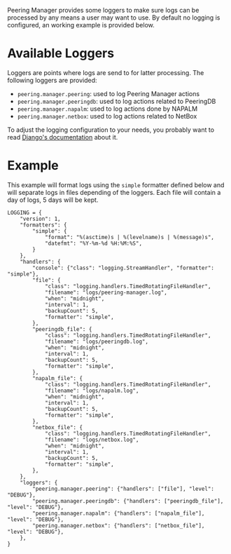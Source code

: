 Peering Manager provides some loggers to make sure logs can be processed by any
means a user may want to use. By default no logging is configured, an working
example is provided below.

# Available Loggers

Loggers are points where logs are send to for latter processing. The following
loggers are provided:

  * `peering.manager.peering`: used to log Peering Manager actions
  * `peering.manager.peeringdb`: used to log actions related to PeeringDB
  * `peering.manager.napalm`: used to log actions done by NAPALM
  * `peering.manager.netbox`: used to log actions related to NetBox

To adjust the logging configuration to your needs, you probably want to read
[Django's documentation](https://docs.djangoproject.com/en/2.1/topics/logging/)
about it.

# Example

This example will format logs using the `simple` formatter defined below and
will separate logs in files depending of the loggers. Each file will contain a
day of logs, 5 days will be kept.

```
LOGGING = {
    "version": 1,
    "formatters": {
        "simple": {
            "format": "%(asctime)s | %(levelname)s | %(message)s",
            "datefmt": "%Y-%m-%d %H:%M:%S",
        }
    },
    "handlers": {
        "console": {"class": "logging.StreamHandler", "formatter": "simple"},
        "file": {
            "class": "logging.handlers.TimedRotatingFileHandler",
            "filename": "logs/peering-manager.log",
            "when": "midnight",
            "interval": 1,
            "backupCount": 5,
            "formatter": "simple",
        },
        "peeringdb_file": {
            "class": "logging.handlers.TimedRotatingFileHandler",
            "filename": "logs/peeringdb.log",
            "when": "midnight",
            "interval": 1,
            "backupCount": 5,
            "formatter": "simple",
        },
        "napalm_file": {
            "class": "logging.handlers.TimedRotatingFileHandler",
            "filename": "logs/napalm.log",
            "when": "midnight",
            "interval": 1,
            "backupCount": 5,
            "formatter": "simple",
        },
        "netbox_file": {
            "class": "logging.handlers.TimedRotatingFileHandler",
            "filename": "logs/netbox.log",
            "when": "midnight",
            "interval": 1,
            "backupCount": 5,
            "formatter": "simple",
        },
    },
    "loggers": {
        "peering.manager.peering": {"handlers": ["file"], "level": "DEBUG"},
        "peering.manager.peeringdb": {"handlers": ["peeringdb_file"], "level": "DEBUG"},
        "peering.manager.napalm": {"handlers": ["napalm_file"], "level": "DEBUG"},
        "peering.manager.netbox": {"handlers": ["netbox_file"], "level": "DEBUG"},
    },
}
```

